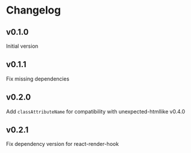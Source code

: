 # Changelog

## v0.1.0
Initial version

## v0.1.1
Fix missing dependencies

## v0.2.0
Add `classAttributeName` for compatibility with unexpected-htmllike v0.4.0

## v0.2.1
Fix dependency version for react-render-hook
